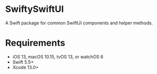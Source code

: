# SwiftySwiftUI

A Swift package for common SwiftUI components and helper methods. 

# Requirements 

- iOS 13, macOS 10.15, tvOS 13, or watchOS 6 
- Swift 5.5+
- Xcode 13.0+

